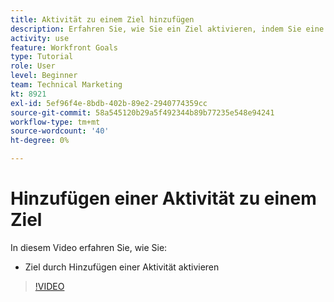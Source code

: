 ```yaml
---
title: Aktivität zu einem Ziel hinzufügen
description: Erfahren Sie, wie Sie ein Ziel aktivieren, indem Sie eine Aktivität hinzufügen in [!DNL Workfront Goals].
activity: use
feature: Workfront Goals
type: Tutorial
role: User
level: Beginner
team: Technical Marketing
kt: 8921
exl-id: 5ef96f4e-8bdb-402b-89e2-2940774359cc
source-git-commit: 58a545120b29a5f492344b89b77235e548e94241
workflow-type: tm+mt
source-wordcount: '40'
ht-degree: 0%

---
```


# Hinzufügen einer Aktivität zu einem Ziel

In diesem Video erfahren Sie, wie Sie:

* Ziel durch Hinzufügen einer Aktivität aktivieren

>[!VIDEO](https://video.tv.adobe.com/v/335193/?quality=12)
